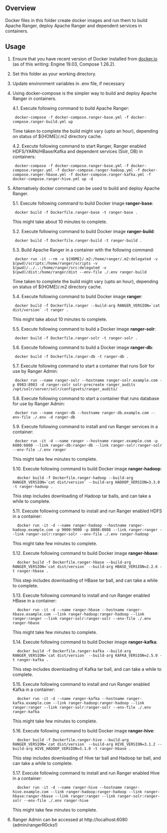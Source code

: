 <!---
Licensed to the Apache Software Foundation (ASF) under one
or more contributor license agreements.  See the NOTICE file
distributed with this work for additional information
regarding copyright ownership.  The ASF licenses this file
to you under the Apache License, Version 2.0 (the
"License"); you may not use this file except in compliance
with the License.  You may obtain a copy of the License at

  http://www.apache.org/licenses/LICENSE-2.0

Unless required by applicable law or agreed to in writing,
software distributed under the License is distributed on an
"AS IS" BASIS, WITHOUT WARRANTIES OR CONDITIONS OF ANY
KIND, either express or implied.  See the License for the
specific language governing permissions and limitations
under the License.
-->

## Overview

Docker files in this folder create docker images and run them to build Apache Ranger, deploy Apache Ranger and dependent services in containers.

## Usage

1. Ensure that you have recent version of Docker installed from [docker.io](http://www.docker.io) (as of this writing: Engine 19.03, Compose 1.26.2).

2. Set this folder as your working directory.

3. Update environment variables in .env file, if necessary

4. Using docker-compose is the simpler way to build and deploy Apache Ranger in containers.

   4.1. Execute following command to build Apache Ranger:

        docker-compose -f docker-compose.ranger-base.yml -f docker-compose.ranger-build.yml up

   Time taken to complete the build might vary (upto an hour), depending on status of ${HOME}/.m2 directory cache.

   4.2. Execute following command to start Ranger, Ranger enabled HDFS/YARN/HBase/Kafka and dependent services (Solr, DB) in containers:

        docker-compose -f docker-compose.ranger-base.yml -f docker-compose.ranger.yml -f docker-compose.ranger-hadoop.yml -f docker-compose.ranger-hbase.yml -f docker-compose.ranger-kafka.yml -f docker-compose.ranger-hive.yml up -d

5. Alternatively docker command can be used to build and deploy Apache Ranger.

   5.1. Execute following command to build Docker image **ranger-base**:

        docker build -f Dockerfile.ranger-base -t ranger-base .

   This might take about 10 minutes to complete.

   5.2. Execute following command to build Docker image **ranger-build**:

        docker build -f Dockerfile.ranger-build -t ranger-build .

   5.3. Build Apache Ranger in a container with the following command:

        docker run -it --rm -v ${HOME}/.m2:/home/ranger/.m2:delegated -v $(pwd)/scripts:/home/ranger/scripts -v $(pwd)/../..:/home/ranger/src:delegated -v $(pwd)/dist:/home/ranger/dist --env-file ./.env ranger-build

   Time taken to complete the build might vary (upto an hour), depending on status of ${HOME}/.m2 directory cache.

   5.4. Execute following command to build Docker image **ranger**:

        docker build -f Dockerfile.ranger --build-arg RANGER_VERSION=`cat dist/version` -t ranger .

   This might take about 10 minutes to complete.

   5.5. Execute following command to build a Docker image **ranger-solr**:

        docker build -f Dockerfile.ranger-solr -t ranger-solr .

   5.6. Execute following command to build a Docker image **ranger-db**:

        docker build -f Dockerfile.ranger-db -t ranger-db .

   5.7. Execute following command to start a container that runs Solr for use by Ranger Admin:

        docker run --name ranger-solr --hostname ranger-solr.example.com -p 8983:8983 -d ranger-solr solr-precreate ranger_audits /opt/solr/server/solr/configsets/ranger_audits/

   5.8. Execute following command to start a container that runs database for use by Ranger Admin:

        docker run --name ranger-db --hostname ranger-db.example.com --env-file ./.env -d ranger-db

   5.9. Execute following command to install and run Ranger services in a container:

        docker run -it -d --name ranger --hostname ranger.example.com -p 6080:6080 --link ranger-db:ranger-db --link ranger-solr:ranger-solr --env-file ./.env ranger

   This might take few minutes to complete.

   5.10. Execute following command to build Docker image **ranger-hadoop**:

         docker build -f Dockerfile.ranger-hadoop --build-arg RANGER_VERSION=`cat dist/version` --build-arg HADOOP_VERSION=3.3.0 -t ranger-hadoop .

   This step includes downloading of Hadoop tar balls, and can take a while to complete.

   5.11. Execute following command to install and run Ranger enabled HDFS in a container:

         docker run -it -d --name ranger-hadoop --hostname ranger-hadoop.example.com -p 9000:9000 -p 8088:8088 --link ranger:ranger --link ranger-solr:ranger-solr --env-file ./.env ranger-hadoop

   This might take few minutes to complete.

   5.12. Execute following command to build Docker image **ranger-hbase**:

         docker build -f Dockerfile.ranger-hbase --build-arg RANGER_VERSION=`cat dist/version` --build-arg HBASE_VERSION=2.2.6 -t ranger-hbase .

   This step includes downloading of HBase tar ball, and can take a while to complete.

   5.13. Execute following command to install and run Ranger enabled HBase in a container:

         docker run -it -d --name ranger-hbase --hostname ranger-hbase.example.com --link ranger-hadoop:ranger-hadoop --link ranger:ranger --link ranger-solr:ranger-solr --env-file ./.env ranger-hbase

   This might take few minutes to complete.

   5.14. Execute following command to build Docker image **ranger-kafka**:

         docker build -f Dockerfile.ranger-kafka --build-arg RANGER_VERSION=`cat dist/version` --build-arg KAFKA_VERSION=2.5.0 -t ranger-kafka .

   This step includes downloading of Kafka tar ball, and can take a while to complete.

   5.15. Execute following command to install and run Ranger enabled Kafka in a container:

         docker run -it -d --name ranger-kafka --hostname ranger-kafka.example.com --link ranger-hadoop:ranger-hadoop --link ranger:ranger --link ranger-solr:ranger-solr --env-file ./.env ranger-kafka

   This might take few minutes to complete.

   5.16. Execute following command to build Docker image **ranger-hive**:

         docker build -f Dockerfile.ranger-hive --build-arg RANGER_VERSION=`cat dist/version` --build-arg HIVE_VERSION=3.1.2 --build-arg HIVE_HADOOP_VERSION=3.1.0 -t ranger-hbase .

   This step includes downloading of Hive tar ball and Hadoop tar ball, and can take a while to complete.

   5.17. Execute following command to install and run Ranger enabled Hive in a container:

         docker run -it -d --name ranger-hive --hostname ranger-hive.example.com --link ranger-hadoop:ranger-hadoop --link ranger-hbase:ranger-hbase --link ranger:ranger --link ranger-solr:ranger-solr --env-file ./.env ranger-hive

   This might take few minutes to complete.

6. Ranger Admin can be accessed at http://localhost:6080 (admin/rangerR0cks!)
